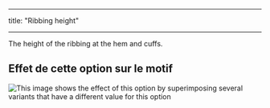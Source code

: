 - - -
title: "Ribbing height"
- - -

The height of the ribbing at the hem and cuffs.

## Effet de cette option sur le motif

![This image shows the effect of this option by superimposing several variants that have a different value for this option](hugo_ribbingheight_sample.svg "Effect of this option on the pattern")

